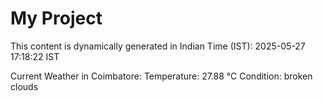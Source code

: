 # My Project

This content is dynamically generated in Indian Time (IST): 2025-05-27 17:18:22 IST


Current Weather in Coimbatore:
Temperature: 27.88 °C
Condition: broken clouds
